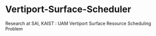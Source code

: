 # Vertiport-Surface-Scheduler
Research at SAI, KAIST : UAM Vertiport Surface Resource Scheduling Problem

